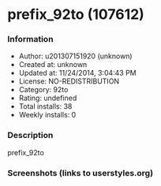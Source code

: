 # prefix_92to (107612)

### Information
- Author: u201307151920 (unknown)
- Created at: unknown
- Updated at: 11/24/2014, 3:04:43 PM
- License: NO-REDISTRIBUTION
- Category: 92to
- Rating: undefined
- Total installs: 38
- Weekly installs: 0


### Description
prefix_92to


### Screenshots (links to userstyles.org)



